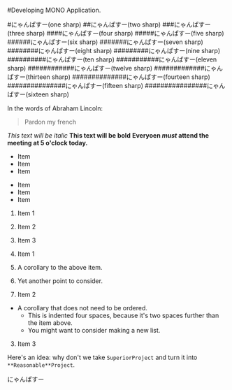 #Developing MONO Application.

#にゃんぱすー(one sharp)
##にゃんぱすー(two sharp)
###にゃんぱすー(three sharp)
####にゃんぱすー(four sharp)
#####にゃんぱすー(five sharp)
######にゃんぱすー(six sharp)
#######にゃんぱすー(seven sharp)
########にゃんぱすー(eight sharp)
#########にゃんぱすー(nine sharp)
##########にゃんぱすー(ten sharp)
###########にゃんぱすー(eleven sharp)
############にゃんぱすー(twelve sharp)
#############にゃんぱすー(thirteen sharp)
##############にゃんぱすー(fourteen sharp)
###############にゃんぱすー(fifteen sharp)
################にゃんぱすー(sixteen sharp)

In the words of Abraham Lincoln:
> Pardon my french

*This text will be italic*
**This text will be bold**
**Everyoen _must_ attend the meeting at 5 o'clock today.**

* Item
* Item
* Item

- Item
- Item
- Item

1. Item 1
2. Item 2
3. Item 3

1. Item 1
  1. A corollary to the above item.
  2. Yet another point to consider.
2. Item 2
  * A corollary that does not need to be ordered.
    * This is indented four spaces, because it's two spaces further than the item above.
    * You might want to consider making a new list.
3. Item 3

Here's an idea: why don't we take `SuperiorProject` and turn it into `**Reasonable**Project`.

にゃんぱすー
